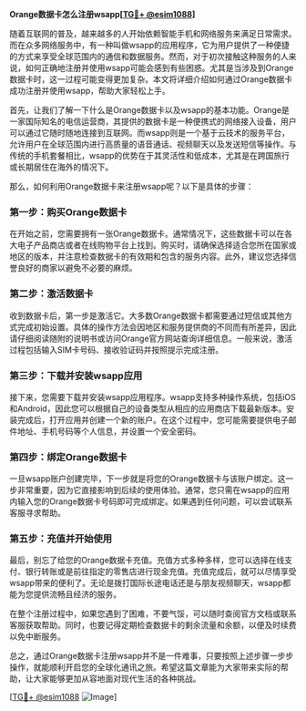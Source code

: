 **Orange数据卡怎么注册wsapp[[TG💪+ @esim1088](https://t.me/s/esim1088)]**

随着互联网的普及，越来越多的人开始依赖智能手机和网络服务来满足日常需求。而在众多网络服务中，有一种叫做wsapp的应用程序，它为用户提供了一种便捷的方式来享受全球范围内的通信和数据服务。然而，对于初次接触这种服务的人来说，如何正确地注册并使用wsapp可能会感到有些困惑。尤其是当涉及到Orange数据卡时，这一过程可能变得更加复杂。本文将详细介绍如何通过Orange数据卡成功注册并使用wsapp，帮助大家轻松上手。

首先，让我们了解一下什么是Orange数据卡以及wsapp的基本功能。Orange是一家国际知名的电信运营商，其提供的数据卡是一种便携式的网络接入设备，用户可以通过它随时随地连接到互联网。而wsapp则是一个基于云技术的服务平台，允许用户在全球范围内进行高质量的语音通话、视频聊天以及发送短信等操作。与传统的手机套餐相比，wsapp的优势在于其灵活性和低成本，尤其是在跨国旅行或长期居住在海外的情况下。

那么，如何利用Orange数据卡来注册wsapp呢？以下是具体的步骤：

### 第一步：购买Orange数据卡

在开始之前，您需要拥有一张Orange数据卡。通常情况下，这些数据卡可以在各大电子产品商店或者在线购物平台上找到。购买时，请确保选择适合您所在国家或地区的版本，并注意检查数据卡的有效期和包含的服务内容。此外，建议您选择信誉良好的商家以避免不必要的麻烦。

### 第二步：激活数据卡

收到数据卡后，第一步是激活它。大多数Orange数据卡都需要通过短信或其他方式完成初始设置。具体的操作方法会因地区和服务提供商的不同而有所差异，因此请仔细阅读随附的说明书或访问Orange官方网站查询详细信息。一般来说，激活过程包括输入SIM卡号码、接收验证码并按照提示完成注册。

### 第三步：下载并安装wsapp应用

接下来，您需要下载并安装wsapp应用程序。wsapp支持多种操作系统，包括iOS和Android，因此您可以根据自己的设备类型从相应的应用商店下载最新版本。安装完成后，打开应用并创建一个新的账户。在这个过程中，您可能需要提供电子邮件地址、手机号码等个人信息，并设置一个安全密码。

### 第四步：绑定Orange数据卡

一旦wsapp账户创建完毕，下一步就是将您的Orange数据卡与该账户绑定。这一步非常重要，因为它直接影响到后续的使用体验。通常，您只需在wsapp的应用内输入您的Orange数据卡号码即可完成绑定。如果遇到任何问题，可以尝试联系客服寻求帮助。

### 第五步：充值并开始使用

最后，别忘了给您的Orange数据卡充值。充值方式多种多样，您可以选择在线支付、银行转账或是前往指定的零售店进行现金充值。充值完成后，就可以尽情享受wsapp带来的便利了。无论是拨打国际长途电话还是与朋友视频聊天，wsapp都能为您提供流畅且经济的服务。

在整个注册过程中，如果您遇到了困难，不要气馁，可以随时查阅官方文档或联系客服获取帮助。同时，也要记得定期检查数据卡的剩余流量和余额，以便及时续费以免中断服务。

总之，通过Orange数据卡注册wsapp并不是一件难事，只要按照上述步骤一步步操作，就能顺利开启您的全球化通讯之旅。希望这篇文章能为大家带来实际的帮助，让大家能够更加从容地面对现代生活的各种挑战。

[[TG💪+ @esim1088](https://t.me/s/esim1088) ![Image](https://i.postimg.cc/4NQfJmqS/Snipaste-2025-05-13-00-14-12.png)]